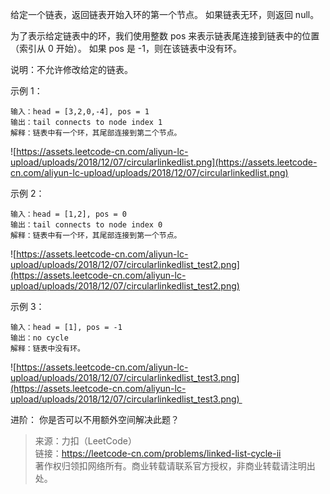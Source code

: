 给定一个链表，返回链表开始入环的第一个节点。 如果链表无环，则返回 null。

为了表示给定链表中的环，我们使用整数 pos 来表示链表尾连接到链表中的位置（索引从 0 开始）。 如果 pos 是 -1，则在该链表中没有环。

说明：不允许修改给定的链表。

示例 1：
```
输入：head = [3,2,0,-4], pos = 1
输出：tail connects to node index 1
解释：链表中有一个环，其尾部连接到第二个节点。
```
![https://assets.leetcode-cn.com/aliyun-lc-upload/uploads/2018/12/07/circularlinkedlist.png](https://assets.leetcode-cn.com/aliyun-lc-upload/uploads/2018/12/07/circularlinkedlist.png)

示例 2：
```
输入：head = [1,2], pos = 0
输出：tail connects to node index 0
解释：链表中有一个环，其尾部连接到第一个节点。
```
![https://assets.leetcode-cn.com/aliyun-lc-upload/uploads/2018/12/07/circularlinkedlist_test2.png](https://assets.leetcode-cn.com/aliyun-lc-upload/uploads/2018/12/07/circularlinkedlist_test2.png)

示例 3：
```
输入：head = [1], pos = -1
输出：no cycle
解释：链表中没有环。
```
![https://assets.leetcode-cn.com/aliyun-lc-upload/uploads/2018/12/07/circularlinkedlist_test3.png](https://assets.leetcode-cn.com/aliyun-lc-upload/uploads/2018/12/07/circularlinkedlist_test3.png) 

进阶：
你是否可以不用额外空间解决此题？

> 来源：力扣（LeetCode）  
> 链接：https://leetcode-cn.com/problems/linked-list-cycle-ii  
> 著作权归领扣网络所有。商业转载请联系官方授权，非商业转载请注明出处。  